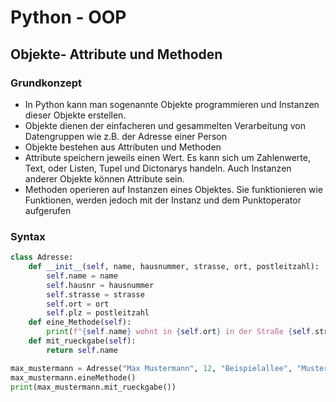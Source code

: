 # Python - OOP
## Objekte- Attribute und Methoden
### Grundkonzept
* In Python kann man sogenannte Objekte programmieren und Instanzen  dieser Objekte erstellen.
* Objekte dienen der einfacheren und gesammelten Verarbeitung von Datengruppen wie z.B. der Adresse einer Person
* Objekte bestehen aus Attributen und Methoden
* Attribute speichern jeweils einen Wert. Es kann sich um Zahlenwerte, Text, oder Listen, Tupel und Dictonarys handeln. Auch Instanzen anderer Objekte können Attribute sein.
*  Methoden operieren auf Instanzen eines Objektes. Sie funktionieren wie Funktionen, werden jedoch mit der Instanz und dem Punktoperator aufgerufen
### Syntax
```python
class Adresse:
    def __init__(self, name, hausnummer, strasse, ort, postleitzahl):
        self.name = name
        self.hausnr = hausnummer
        self.strasse = strasse
        self.ort = ort
        self.plz = postleitzahl
    def eine_Methode(self):
        print(f"{self.name} wohnt in {self.ort} in der Straße {self.strasse} Hausnummer {self.hausnr}")
    def mit_rueckgabe(self):
        return self.name

max_mustermann = Adresse("Max Mustermann", 12, "Beispielallee", "Musterhausingen", 89989)
max_mustermann.eineMethode()
print(max_mustermann.mit_rueckgabe())
```